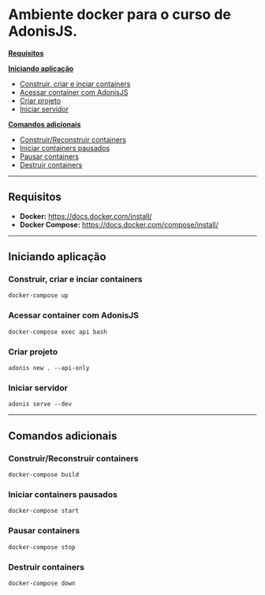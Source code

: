 # Ambiente docker para o curso de AdonisJS.

**[Requisitos](#requisitos)**

**[Iniciando aplicação](#iniciando-aplicação)**
- [Construir, criar e inciar containers](#construir-criar-e-inciar-containers)
- [Acessar container com AdonisJS](#acessar-container-com-adonisjs)
- [Criar projeto](#criar-projeto)
- [Iniciar servidor](#iniciar-servidor)

**[Comandos adicionais](#comandos-adicionais)**

- [Construir/Reconstruir containers](#construirreconstruir-containers)
- [Iniciar containers pausados](#iniciar-containers-pausados)
- [Pausar containers](#pausar-containers)
- [Destruir containers](#destruir-containers)

---

## Requisitos
- **Docker:** https://docs.docker.com/install/
- **Docker Compose:** https://docs.docker.com/compose/install/

---

## Iniciando aplicação

### Construir, criar e inciar containers

```
docker-compose up
```

### Acessar container com AdonisJS

```
docker-compose exec api bash
```

### Criar projeto

```
adonis new . --api-only
```

### Iniciar servidor

```
adonis serve --dev
```

---

## Comandos adicionais

### Construir/Reconstruir containers

```
docker-compose build
```

### Iniciar containers pausados

```
docker-compose start
```

### Pausar containers

```
docker-compose stop
```

### Destruir containers

```
docker-compose down
```
